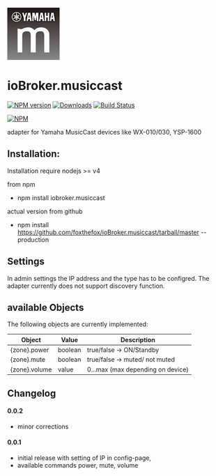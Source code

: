 ![Logo](admin/musiccast.png)
# ioBroker.musiccast

[![NPM version](http://img.shields.io/npm/v/iobroker.musiccast.svg)](https://www.npmjs.com/package/iobroker.musiccast)
[![Downloads](https://img.shields.io/npm/dm/iobroker.musiccast.svg)](https://www.npmjs.com/package/iobroker.musiccast)
[![Build Status](https://travis-ci.org/foxthefox/ioBroker.musiccast.svg?branch=master)](https://travis-ci.org/foxthefox/ioBroker.musiccast)


[![NPM](https://nodei.co/npm/iobroker.musiccast.png?downloads=true)](https://nodei.co/npm/iobroker.musiccast/)

adapter for Yamaha MusicCast devices like WX-010/030, YSP-1600

## Installation:
Installation require nodejs >= v4

from npm
* npm install iobroker.musiccast

actual version from github
* npm install https://github.com/foxthefox/ioBroker.musiccast/tarball/master --production

## Settings
In admin settings the IP address and the type has to be configred.
The adapter currently does not support discovery function.

## available Objects
The following objects are currently implemented:

|Object|Value|Description|
|--------|-------|--------|
|{zone}.power|boolean|true/false -> ON/Standby|
|{zone}.mute|boolean|true/false -> muted/ not muted|
|{zone}.volume|value|0...max (max depending on device)|

## Changelog
#### 0.0.2
* minor corrections

#### 0.0.1
* initial release with setting of IP in config-page, 
* available commands power, mute, volume
